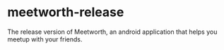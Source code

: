 # meetworth-release
The release version of Meetworth, an android application that helps you meetup with your friends.
